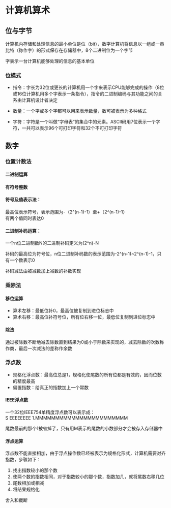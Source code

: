 # 计算机算术

## 位与字节

计算机内存储和处理信息的最小单位是位（bit），数字计算机将信息以一组或一串比特（称作字）的形式保存在存储器中，8个二进制位为一个字节

字表示一台计算机能够处理的信息的基本单位

### 位模式

- 指令：字长为32位或更长的计算机用一个字来表示CPU能够完成的操作（8位或16位计算机用多个字表示一条指令），指令的二进制编码与其功能之间的关系由计算机设计者决定

- 数量：一个字或多个字都可以用来表示数量，数可被表示为多种格式

- 字符：字符是一个叫做“字母表”的集合中的元素。ASCII码用7位表示一个字符，一共可以表示96个可打印字符和32个不可打印字符

## 数字

### 位置计数法

#### 二进制运算

#### 有符号整数

#### 符号及值表示法：

最高位表示符号，表示范围为-（2^(n-1)-1）至+（2^(n-1)-1）  
有两个值同时表达0

#### 二进制补码运算：

一个n位二进制数N的二进制补码定义为(2^n)-N

补码的最高位为符号位，n位二进制补码数的表示范围为-2^(n-1)~2^(n-1)-1，只有一个数表示0

补码减法由被减数加上减数的补数实现

### 乘除法

#### 移位运算

- 算术左移：最低位补0，最高位被复制到进位标志中
- 算术右移：最高位补符号位，所有位右移一位，最低位复制到进位标志中

#### 除法

通过被除数不断地减去除数直到结果为0或小于除数来实现的，减去除数的次数称作商，最后一次减法的差称作余数

### 浮点数

- 规格化浮点数：最高位总是1，规格化使尾数的所有位都是有效的，因而位数的精度最高
- 偏置指数：给真正的指数加上一个常数

#### IEEE浮点数

一个32位IEEE754单精度浮点数可以表示成：  
S EEEEEEEE 1.MMMMMMMMMMMMMMMMMMMMMMM

尾数最前的那个1被省掉了，只有用M表示的尾数的小数部分才会被存入存储器中

#### 浮点运算

浮点数不能直接相加，由于浮点操作数已经被表示为规格化形式，计算机需要对齐指数，步骤如下：  
1. 找出指数较小的那个数
2. 使两个数的指数相同，对于指数较小的那个数，指数加几，就将尾数右移几位
3. 尾数相加或相减
4. 将结果规格化

舍入和截断